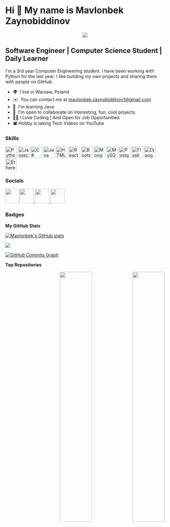 Hi 👋 My name is Mavlonbek Zaynobiddinov
============================
<p align="center">
  <a href="https://github.com/DenverCoder1/readme-typing-svg"><img src="https://readme-typing-svg.herokuapp.com?color=%2336BCF7&lines=Full+stack+Web+Developer;Love+Coding;Good+at+Python;Always-Learning&font=Fira%20Code&center=true&width=440&height=45&color=f75c7e&vCenter=true&size=22"></a>
</p>

Software Engineer | Computer Science Student | Daily Learner
-----------------------------------------------------------------

I'm a 3rd year Computer Engineering student. I have been working with Python for the last year. I like building my own projects and sharing them with people on GitHub.

* 🌍  I live in Warsaw, Poland
* ✉️  You can contact me at [mavlonbek.zaynobiddinov1@gmail.com](mailto:mavlonbek.zaynobiddinov1@gmail.com)
* 🧠  I'm learning  Java
* 🤝  I'm open to collaborate on interesting, fun, cool projects
* 👨‍💻  I Love Coding | And Open for Job Opportunities
* 📽️  Hobby is taking Tech Videos on YouTube


### Skills
<p align="left">
<a href="https://www.python.org/" target="_blank" rel="noreferrer"><img src="https://raw.githubusercontent.com/danielcranney/readme-generator/main/public/icons/skills/python-colored.svg" width="36" height="36" alt="Python" /></a>
<a href="https://developer.mozilla.org/en-US/docs/Web/JavaScript" target="_blank" rel="noreferrer"><img src="https://raw.githubusercontent.com/danielcranney/readme-generator/main/public/icons/skills/javascript-colored.svg" width="36" height="36" alt="Javascript" /></a>
<a href="https://docs.microsoft.com/en-us/dotnet/csharp/" target="_blank" rel="noreferrer"><img src="https://raw.githubusercontent.com/danielcranney/readme-generator/main/public/icons/skills/csharp-colored.svg" width="36" height="36" alt="C#" /></a>
<a href="https://www.oracle.com/java/" target="_blank" rel="noreferrer"><img src="https://raw.githubusercontent.com/danielcranney/readme-generator/main/public/icons/skills/java-colored.svg" width="36" height="36" alt="Java" /></a>
<a href="https://developer.mozilla.org/en-US/docs/Glossary/HTML5" target="_blank" rel="noreferrer"><img src="https://raw.githubusercontent.com/danielcranney/readme-generator/main/public/icons/skills/html5-colored.svg" width="36" height="36" alt="HTML5" /></a>
<a href="https://reactjs.org/" target="_blank" rel="noreferrer"><img src="https://raw.githubusercontent.com/danielcranney/readme-generator/main/public/icons/skills/react-colored.svg" width="36" height="36" alt="React" /></a>
<a href="https://getbootstrap.com/" target="_blank" rel="noreferrer"><img src="https://raw.githubusercontent.com/danielcranney/readme-generator/main/public/icons/skills/bootstrap-colored.svg" width="36" height="36" alt="Bootstrap" /></a>
<a href="https://www.mongodb.com/" target="_blank" rel="noreferrer"><img src="https://raw.githubusercontent.com/danielcranney/readme-generator/main/public/icons/skills/mongodb-colored.svg" width="36" height="36" alt="MongoDB" /></a>
<a href="https://www.mysql.com/" target="_blank" rel="noreferrer"><img src="https://raw.githubusercontent.com/danielcranney/readme-generator/main/public/icons/skills/mysql-colored.svg" width="36" height="36" alt="MySQL" /></a>
<a href="https://www.postgresql.org/" target="_blank" rel="noreferrer"><img src="https://raw.githubusercontent.com/danielcranney/readme-generator/main/public/icons/skills/postgresql-colored.svg" width="36" height="36" alt="PostgreSQL" /></a>
<a href="https://flask.palletsprojects.com/en/2.0.x/" target="_blank" rel="noreferrer"><img src="https://raw.githubusercontent.com/danielcranney/readme-generator/main/public/icons/skills/flask-colored.svg" width="36" height="36" alt="Flask" /></a>
<a href="https://www.djangoproject.com/" target="_blank" rel="noreferrer"><img src="https://raw.githubusercontent.com/danielcranney/readme-generator/main/public/icons/skills/django-colored.svg" width="36" height="36" alt="Django" /></a>
<a href="https://ethereum.org/en/" target="_blank" rel="noreferrer"><img src="https://raw.githubusercontent.com/danielcranney/readme-generator/main/public/icons/skills/ethereum-colored.svg" width="36" height="36" alt="Ethereum" /></a>
</p>

### Socials
<a href="https://www.linkedin.com/in/mavlonbek-zaynobiddinov-9a34a61b6" target="_blank" rel="noreferrer"><img src="https://raw.githubusercontent.com/danielcranney/readme-generator/main/public/icons/socials/linkedin.svg" width="45" height="45" /></a><a href="https://stackoverflow.com/users/17987927/mavlonbek-zaynobiddinov" target="_blank" rel="noreferrer"><img src="https://raw.githubusercontent.com/danielcranney/readme-generator/main/public/icons/socials/stackoverflow.svg" width="45" height="45" /></a><a href="https://www.youtube.com/channel/UCaia8ddKiC7B2xqZUCwahTg/videos" target="_blank" rel="noreferrer"> <img src="https://www.logo.wine/a/logo/YouTube/YouTube-Icon-Full-Color-Logo.wine.svg" width="45" height="45" /></a><a href="https://www.instagram.com/mz_vlogs_/?hl=en" target="_blank" rel="noreferrer"> <img src="https://www.logo.wine/a/logo/Instagram/Instagram-Logo.wine.svg" width="45" height="45" /></a>






### Badges

<b>My GitHub Stats</b>

<a href="http://www.github.com/Mavlonbek17"><img src="https://github-readme-stats.vercel.app/api?username=Mavlonbek17&show_icons=true&hide=&count_private=true&title_color=0891b2&text_color=ffffff&icon_color=0891b2&bg_color=1c1917&hide_border=true&show_icons=true" alt="Mavlonbek's GitHub stats" /></a>

<a href="http://www.github.com/Mavlonbek17"><img src="https://github-readme-streak-stats.herokuapp.com/?user=Mavlonbek17&stroke=ffffff&background=1c1917&ring=0891b2&fire=0891b2&currStreakNum=ffffff&currStreakLabel=0891b2&sideNums=ffffff&sideLabels=ffffff&dates=ffffff&hide_border=true" /></a>

<a href="http://www.github.com/Mavlonbek17"><img src="https://activity-graph.herokuapp.com/graph?username=Mavlonbek17&bg_color=1c1917&color=ffffff&line=0891b2&point=ffffff&area_color=1c1917&area=true&hide_border=true&custom_title=GitHub%20Commits%20Graph" alt="GitHub Commits Graph" /></a>


<b>Top Repositories</b>

<div width="100%" align="center">

<a href="https://github.com/Mavlonbek17/Airline-Django-web-App" align="right"><img align="right" width="45%" src="https://github-readme-stats.vercel.app/api/pin/?username=Mavlonbek17&repo=Airline|FlightBooking&title_color=0891b2&text_color=ffffff&icon_color=0891b2&bg_color=1c1917&hide_border=true&locale=en" /></a>


<a href="https://github.com/Mavlonbek17/ToDoApp" align="right"><img align="right" width="45%" src="https://github-readme-stats.vercel.app/api/pin/?username=Mavlonbek17&repo=ToDoApp&title_color=0891b2&text_color=ffffff&icon_color=0891b2&bg_color=1c1917&hide_border=true&locale=en" /></a></div><br /><br /><br /><br /><br /><br /><br />
</div>
